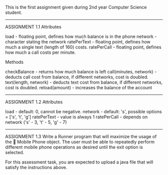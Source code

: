 This is the first assignment given during 2nd year Computer Science student.

---

ASSIGNMENT 1.1
Attributes

load - floating point, defines how much balance is in the phone
network - character stating the network
ratePerText - floating point, defines how much a single text (length of 160) costs.
ratePerCall - floating point, defines how much a call costs per minute.

Methods

checkBalance - returns how much balance is left
call(minutes, network) - deducts call cost from balance, if different networks, cost is doubled.
text(length, network) - deducts text cost from balance, if different networks, cost is doubled.
reload(amount) - increases the balance of the account

---

ASSIGNMENT 1.2
Attributes

load - default: 0, cannot be negative.
network - default: 's', possible options = ['s', 't', 'g']
ratePerText - value is always 1
ratePerCall - depends on network ('s' - 3, 't' - 5, 'g' - 7)

---

ASSIGNMENT 1.3
Write a Runner program that will maximize the usage of the 📱 Mobile Phone object.
The user must be able to repeatedly perform different mobile phone operations as desired until the exit option is selected.

For this assessment task, you are expected to upload a java file that will satisfy the instructions above.
